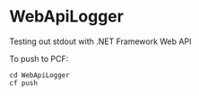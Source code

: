 # WebApiLogger
Testing out stdout with .NET Framework Web API

To push to PCF:

```
cd WebApiLogger
cf push
```
